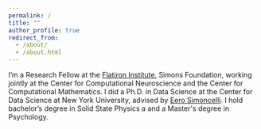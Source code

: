 ```yaml
---
permalink: /
title: ""
author_profile: true
redirect_from:
  - /about/
  - /about.html
---
```

 
I’m a Research Fellow at the [Flatiron Institute](https://www.simonsfoundation.org/flatiron/), Simons Foundation, working jointly at the Center for Computational Neuroscience and the Center for Computational Mathematics. I did a Ph.D. in Data Science at the Center for Data Science at New York University, advised by [Eero Simoncelli](https://www.cns.nyu.edu/~eero/). I hold bachelor’s degree in Solid State Physics a and a Master's degree in Psychology.







